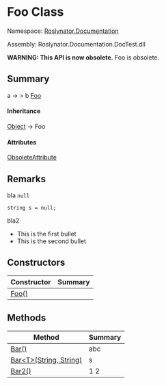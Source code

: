 # Foo Class

Namespace: [Roslynator.Documentation](../README.md)

Assembly: Roslynator\.Documentation\.DocTest\.dll

**WARNING: This API is now obsolete\.**
Foo is obsolete\.

## Summary

a → > b [Foo](./README.md)

#### Inheritance

[Object](https://docs.microsoft.com/en-us/dotnet/api/system.object) &#x2192; Foo

#### Attributes

[ObsoleteAttribute](https://docs.microsoft.com/en-us/dotnet/api/system.obsoleteattribute)

## Remarks

bla `null`

```
string s = null;
```


bla2

* This is the first bullet
* This is the second bullet

## Constructors

| Constructor| Summary|
| --- | --- |
| [Foo()](-ctor/README.md) | |

## Methods

| Method| Summary|
| --- | --- |
| [Bar()](Bar/README.md) | abc |
| [Bar\<T>(String, String)](Bar-1/README.md) | s |
| [Bar2()](Bar2/README.md) | 1 2 |

